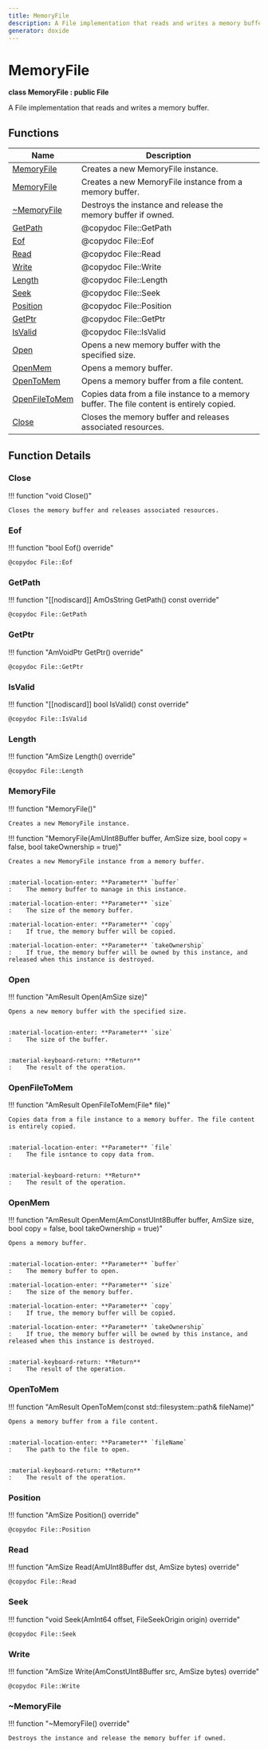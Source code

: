 ```yaml
---
title: MemoryFile
description: A File implementation that reads and writes a memory buffer. 
generator: doxide
---
```



# MemoryFile

**class  MemoryFile : public File**


A File implementation that reads and writes a memory buffer.
     




## Functions

| Name | Description |
| ---- | ----------- |
| [MemoryFile](#MemoryFile) | Creates a new MemoryFile instance.  |
| [MemoryFile](#MemoryFile) | Creates a new MemoryFile instance from a memory buffer. |
| [~MemoryFile](#_u007eMemoryFile) | Destroys the instance and release the memory buffer if owned.  |
| [GetPath](#GetPath) |  @copydoc File::GetPath  |
| [Eof](#Eof) |  @copydoc File::Eof  |
| [Read](#Read) |  @copydoc File::Read  |
| [Write](#Write) |  @copydoc File::Write  |
| [Length](#Length) |  @copydoc File::Length  |
| [Seek](#Seek) |  @copydoc File::Seek  |
| [Position](#Position) |  @copydoc File::Position  |
| [GetPtr](#GetPtr) |  @copydoc File::GetPtr  |
| [IsValid](#IsValid) |  @copydoc File::IsValid  |
| [Open](#Open) | Opens a new memory buffer with the specified size. |
| [OpenMem](#OpenMem) | Opens a memory buffer. |
| [OpenToMem](#OpenToMem) | Opens a memory buffer from a file content. |
| [OpenFileToMem](#OpenFileToMem) | Copies data from a file instance to a memory buffer. The file content is entirely copied. |
| [Close](#Close) | Closes the memory buffer and releases associated resources.  |

## Function Details

### Close<a name="Close"></a>
!!! function "void Close()"

    
    Closes the memory buffer and releases associated resources.
             
    
    
    

### Eof<a name="Eof"></a>
!!! function "bool Eof() override"

    
    @copydoc File::Eof
            
    

### GetPath<a name="GetPath"></a>
!!! function "[[nodiscard]] AmOsString GetPath() const override"

    
    @copydoc File::GetPath
            
    

### GetPtr<a name="GetPtr"></a>
!!! function "AmVoidPtr GetPtr() override"

    
    @copydoc File::GetPtr
            
    

### IsValid<a name="IsValid"></a>
!!! function "[[nodiscard]] bool IsValid() const override"

    
    @copydoc File::IsValid
            
    

### Length<a name="Length"></a>
!!! function "AmSize Length() override"

    
    @copydoc File::Length
            
    

### MemoryFile<a name="MemoryFile"></a>
!!! function "MemoryFile()"

    
    Creates a new MemoryFile instance.
             
    
    
    

!!! function "MemoryFile(AmUInt8Buffer buffer, AmSize size, bool copy = false, bool takeOwnership = true)"

    
    Creates a new MemoryFile instance from a memory buffer.
    
    
    :material-location-enter: **Parameter** `buffer`
    :    The memory buffer to manage in this instance.
        
    :material-location-enter: **Parameter** `size`
    :    The size of the memory buffer.
        
    :material-location-enter: **Parameter** `copy`
    :    If true, the memory buffer will be copied.
        
    :material-location-enter: **Parameter** `takeOwnership`
    :    If true, the memory buffer will be owned by this instance, and released when this instance is destroyed.
                
    

### Open<a name="Open"></a>
!!! function "AmResult Open(AmSize size)"

    
    Opens a new memory buffer with the specified size.
    
    
    :material-location-enter: **Parameter** `size`
    :    The size of the buffer.
    
    
    :material-keyboard-return: **Return**
    :    The result of the operation.
            
    

### OpenFileToMem<a name="OpenFileToMem"></a>
!!! function "AmResult OpenFileToMem(File&#42; file)"

    
    Copies data from a file instance to a memory buffer. The file content is entirely copied.
    
    
    :material-location-enter: **Parameter** `file`
    :    The file isntance to copy data from.
    
    
    :material-keyboard-return: **Return**
    :    The result of the operation.
            
    

### OpenMem<a name="OpenMem"></a>
!!! function "AmResult OpenMem(AmConstUInt8Buffer buffer, AmSize size, bool copy = false, bool takeOwnership = true)"

    
    Opens a memory buffer.
    
    
    :material-location-enter: **Parameter** `buffer`
    :    The memory buffer to open.
        
    :material-location-enter: **Parameter** `size`
    :    The size of the memory buffer.
        
    :material-location-enter: **Parameter** `copy`
    :    If true, the memory buffer will be copied.
        
    :material-location-enter: **Parameter** `takeOwnership`
    :    If true, the memory buffer will be owned by this instance, and released when this instance is destroyed.
    
    
    :material-keyboard-return: **Return**
    :    The result of the operation.
            
    

### OpenToMem<a name="OpenToMem"></a>
!!! function "AmResult OpenToMem(const std::filesystem::path&amp; fileName)"

    
    Opens a memory buffer from a file content.
    
    
    :material-location-enter: **Parameter** `fileName`
    :    The path to the file to open.
    
    
    :material-keyboard-return: **Return**
    :    The result of the operation.
            
    

### Position<a name="Position"></a>
!!! function "AmSize Position() override"

    
    @copydoc File::Position
            
    

### Read<a name="Read"></a>
!!! function "AmSize Read(AmUInt8Buffer dst, AmSize bytes) override"

    
    @copydoc File::Read
            
    

### Seek<a name="Seek"></a>
!!! function "void Seek(AmInt64 offset, FileSeekOrigin origin) override"

    
    @copydoc File::Seek
            
    

### Write<a name="Write"></a>
!!! function "AmSize Write(AmConstUInt8Buffer src, AmSize bytes) override"

    
    @copydoc File::Write
            
    

### ~MemoryFile<a name="_u007eMemoryFile"></a>
!!! function "~MemoryFile() override"

    
    Destroys the instance and release the memory buffer if owned.
             
    
    
    

